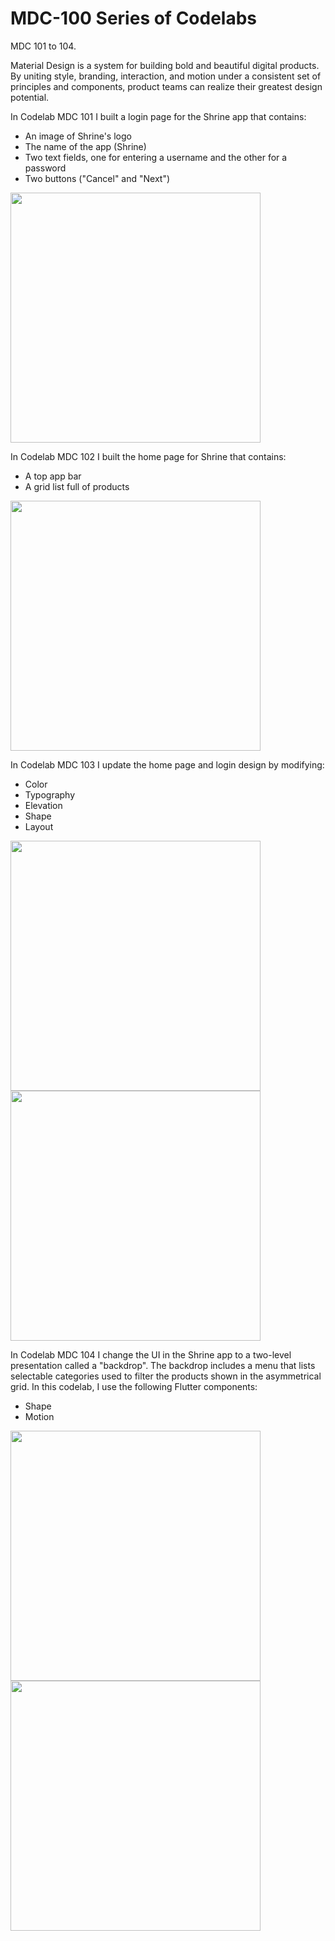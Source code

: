 # MDC-100 Series of Codelabs
MDC 101 to 104.

Material Design is a system for building bold and beautiful digital products. By uniting style, branding, interaction, and motion under a consistent set of principles and components, product teams can realize their greatest design potential.

In Codelab MDC 101 I built a login page for the Shrine app that contains:

- An image of Shrine's logo
- The name of the app (Shrine)
- Two text fields, one for entering a username and the other for a password
- Two buttons ("Cancel" and "Next")

<img src="https://github.com/c0ff33-b34n/MDC-101-104-Flutter/blob/master/codelab101.jpg" width="400">

In Codelab MDC 102 I built the home page for Shrine that contains:

- A top app bar
- A grid list full of products

<img src="https://github.com/c0ff33-b34n/MDC-101-104-Flutter/blob/master/codelab102.jpg" width="400">

In Codelab MDC 103 I update the home page and login design by modifying:

- Color
- Typography
- Elevation
- Shape
- Layout

<img src="https://github.com/c0ff33-b34n/MDC-101-104-Flutter/blob/master/codelab103a.jpg" width="400">
<img src="https://github.com/c0ff33-b34n/MDC-101-104-Flutter/blob/master/codelab103b.jpg" width="400">

In Codelab MDC 104 I change the UI in the Shrine app to a two-level presentation called a "backdrop". The backdrop includes a menu that lists selectable categories used to filter the products shown in the asymmetrical grid. In this codelab, I use the following Flutter components:

- Shape
- Motion

<img src="https://github.com/c0ff33-b34n/MDC-101-104-Flutter/blob/master/codelab104a.jpg" width="400">
<img src="https://github.com/c0ff33-b34n/MDC-101-104-Flutter/blob/master/codelab104b.jpg" width="400">
